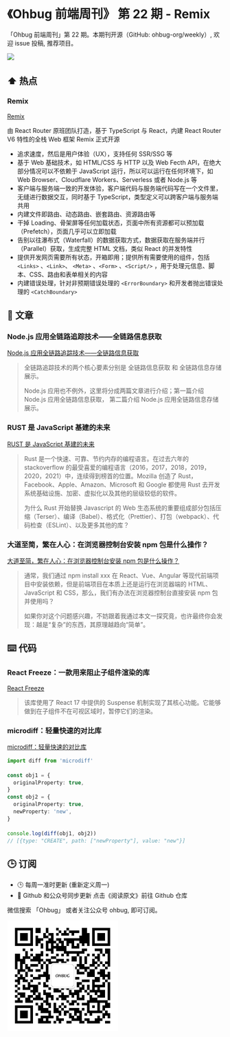 # 《Ohbug 前端周刊》 第 22 期 - Remix

「Ohbug 前端周刊」第 22 期。本期刊开源（GitHub: ohbug-org/weekly）, 欢迎 issue 投稿, 推荐项目。

![](https://images.unsplash.com/photo-1636116461481-4c3ec444c9f8?ixlib=rb-1.2.1&ixid=MnwxMjA3fDB8MHxwaG90by1wYWdlfHx8fGVufDB8fHx8&auto=format&fit=crop&w=2332&q=80)

## ⬆️ 热点

### Remix

[Remix](https://remix.run/docs/en/v1)

由 React Router 原班团队打造，基于 TypeScript 与 React，内建 React Router V6 特性的全栈 Web 框架 Remix 正式开源

- 追求速度，然后是用户体验（UX），支持任何 SSR/SSG 等
- 基于 Web 基础技术，如 HTML/CSS 与 HTTP 以及 Web Fecth API，在绝大部分情况可以不依赖于 JavaScript 运行，所以可以运行在任何环境下，如 Web Browser、Cloudflare Workers、Serverless 或者 Node.js 等
- 客户端与服务端一致的开发体验，客户端代码与服务端代码写在一个文件里，无缝进行数据交互，同时基于 TypeScript，类型定义可以跨客户端与服务端共用
- 内建文件即路由、动态路由、嵌套路由、资源路由等
- 干掉 Loading、骨架屏等任何加载状态，页面中所有资源都可以预加载（Prefetch），页面几乎可以立即加载
- 告别以往瀑布式（Waterfall）的数据获取方式，数据获取在服务端并行（Parallel）获取，生成完整 HTML 文档，类似 React 的并发特性
- 提供开发网页需要所有状态，开箱即用；提供所有需要使用的组件，包括 `<Links>` 、`<Link>`、 `<Meta>` 、`<Form>` 、`<Script/>` ，用于处理元信息、脚本、CSS、路由和表单相关的内容
- 内建错误处理，针对非预期错误处理的 `<ErrorBoundary>` 和开发者抛出错误处理的 `<CatchBoundary>`

## 📝 文章

### Node.js 应用全链路追踪技术——全链路信息获取

[Node.js 应用全链路追踪技术——全链路信息获取](https://mp.weixin.qq.com/s/YGiz2T2TQ2XuRZv0cYO9mQ)

> 全链路追踪技术的两个核心要素分别是 全链路信息获取 和 全链路信息存储展示。
>
> Node.js 应用也不例外，这里将分成两篇文章进行介绍；第一篇介绍 Node.js 应用全链路信息获取， 第二篇介绍 Node.js 应用全链路信息存储展示。

### RUST 是 JavaScript 基建的未来

[RUST 是 JavaScript 基建的未来](https://zhuanlan.zhihu.com/p/433300816?utm_source=wechat_session&utm_medium=social&utm_oi=846373686792572928&s_r=0)

> Rust 是一个快速、可靠、节约内存的编程语言。在过去六年的 stackoverflow 的最受喜爱的编程语言（2016，2017，2018，2019，2020，2021）中，连续得到榜首的位置。Mozilla 创造了 Rust，Facebook、Apple、Amazon、Microsoft 和 Google 都使用 Rust 去开发系统基础设施、加密、虚拟化以及其他的层级较低的软件。
>
> 为什么 Rust 开始替换 Javascript 的 Web 生态系统的重要组成部分包括压缩（Terser）、编译（Babel）、格式化（Prettier）、打包（webpack）、代码检查（ESLint）、以及更多其他的库？

### 大道至简，繁在人心：在浏览器控制台安装 npm 包是什么操作？

[大道至简，繁在人心：在浏览器控制台安装 npm 包是什么操作？](https://segmentfault.com/a/1190000040875211)

> 通常，我们通过 npm install xxx 在 React、Vue、Angular 等现代前端项目中安装依赖，但是前端项目在本质上还是运行在浏览器端的 HTML、JavaScript 和 CSS，那么，我们有办法在浏览器控制台直接安装 npm 包并使用吗？
>
> 如果你对这个问题感兴趣，不妨跟着我通过本文一探究竟，也许最终你会发现：越是“复杂”的东西，其原理越趋向“简单”。

## ⌨️ 代码

### React Freeze：一款用来阻止子组件渲染的库

[React Freeze](https://github.com/software-mansion-labs/react-freeze)

> 该库使用了 React 17 中提供的 Suspense 机制实现了其核心功能。它能够做到在子组件不在可视区域时，暂停它们的渲染。

### microdiff：轻量快速的对比库

[microdiff：轻量快速的对比库](https://github.com/AsyncBanana/microdiff)

```ts
import diff from 'microdiff'

const obj1 = {
  originalProperty: true,
}
const obj2 = {
  originalProperty: true,
  newProperty: 'new',
}

console.log(diff(obj1, obj2))
// [{type: "CREATE", path: ["newProperty"], value: "new"}]
```

## 🕒 订阅

- 🕒 每周一准时更新 (重新定义周一)
- 👋 Github 和公众号同步更新 点击《阅读原文》前往 Github 仓库

微信搜索 「Ohbug」 或者关注公众号 ohbug, 即可订阅。

![](https://raw.githubusercontent.com/ohbug-org/weekly/main/qrcode.jpg)

